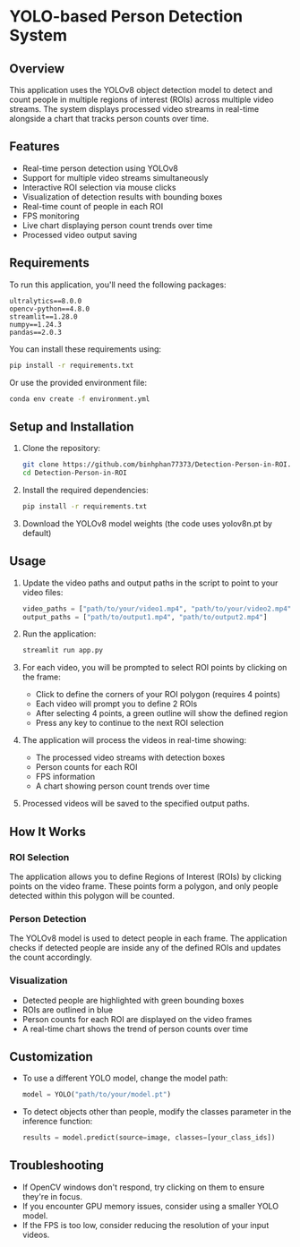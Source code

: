 # YOLO-based Person Detection System

## Overview
This application uses the YOLOv8 object detection model to detect and count people in multiple regions of interest (ROIs) across multiple video streams. The system displays processed video streams in real-time alongside a chart that tracks person counts over time.

## Features
- Real-time person detection using YOLOv8
- Support for multiple video streams simultaneously
- Interactive ROI selection via mouse clicks
- Visualization of detection results with bounding boxes
- Real-time count of people in each ROI
- FPS monitoring
- Live chart displaying person count trends over time
- Processed video output saving

## Requirements
To run this application, you'll need the following packages:

```
ultralytics==8.0.0
opencv-python==4.8.0
streamlit==1.28.0
numpy==1.24.3
pandas==2.0.3
```

You can install these requirements using:

```bash
pip install -r requirements.txt
```

Or use the provided environment file:

```bash
conda env create -f environment.yml
```

## Setup and Installation

1. Clone the repository:
   ```bash
   git clone https://github.com/binhphan77373/Detection-Person-in-ROI.git
   cd Detection-Person-in-ROI
   ```

2. Install the required dependencies:
   ```bash
   pip install -r requirements.txt
   ```

3. Download the YOLOv8 model weights (the code uses yolov8n.pt by default)

## Usage

1. Update the video paths and output paths in the script to point to your video files:
   ```python
   video_paths = ["path/to/your/video1.mp4", "path/to/your/video2.mp4"]
   output_paths = ["path/to/output1.mp4", "path/to/output2.mp4"]
   ```

2. Run the application:
   ```bash
   streamlit run app.py
   ```

3. For each video, you will be prompted to select ROI points by clicking on the frame:
   - Click to define the corners of your ROI polygon (requires 4 points)
   - Each video will prompt you to define 2 ROIs
   - After selecting 4 points, a green outline will show the defined region
   - Press any key to continue to the next ROI selection

4. The application will process the videos in real-time showing:
   - The processed video streams with detection boxes
   - Person counts for each ROI
   - FPS information
   - A chart showing person count trends over time

5. Processed videos will be saved to the specified output paths.

## How It Works

### ROI Selection
The application allows you to define Regions of Interest (ROIs) by clicking points on the video frame. These points form a polygon, and only people detected within this polygon will be counted.

### Person Detection
The YOLOv8 model is used to detect people in each frame. The application checks if detected people are inside any of the defined ROIs and updates the count accordingly.

### Visualization
- Detected people are highlighted with green bounding boxes
- ROIs are outlined in blue
- Person counts for each ROI are displayed on the video frames
- A real-time chart shows the trend of person counts over time

## Customization

- To use a different YOLO model, change the model path:
  ```python
  model = YOLO("path/to/your/model.pt")
  ```

- To detect objects other than people, modify the classes parameter in the inference function:
  ```python
  results = model.predict(source=image, classes=[your_class_ids])
  ```

## Troubleshooting

- If OpenCV windows don't respond, try clicking on them to ensure they're in focus.
- If you encounter GPU memory issues, consider using a smaller YOLO model.
- If the FPS is too low, consider reducing the resolution of your input videos.
